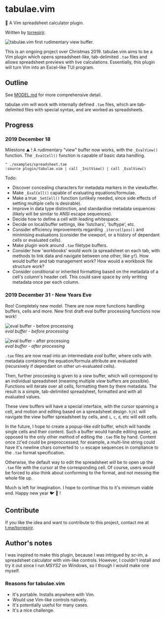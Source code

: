 tabulae.vim
===========
📖 A Vim spreadsheet calculator plugin.

Written by [torresjrjr](https://t.me/torresjrjr).

![tabulae.vim first rudimentary view buffer.](https://i.imgur.com/xKUxkio.png)

This is an ongoing project over Christmas 2019. tabulae.vim aims to be a Vim plugin
which opens spreadsheet-like, tab-delimited `.tae` files and allows spreadsheet
previews with live calculations. Essentially, this plugin will turn Vim into an
Excel-like TUI program.

Outline
-------
See [MODEL.md](MODEL.md) for more comprehensive detail.

tabulae.vim will work with internally defined `.tae` files, which are
tab-delimited files with special syntax, and are worked as spreadsheets.

Progress
--------

### 2019 December 18
Milestone ⛰️ ! A rudimentary "view" buffer now works, with the `_EvalView()`
function. The `_EvalCell()` function is capable of basic data handling.

```vim
" ./examples/spreadsheet.tae
:source plugin/tabulae.vim | call _InitView() | call _EvalView() 
```

Todo:
- Discover concealing characters for metadata markers in the viewbuffer.
- Make `_EvalCell()` capable of evaluating equations/formulae.
- Make a true `_SetCell()` function (unlikely needed, since side effects of
  setting multiple cells is desirable).
- Improve in data type distinction, and standardise metadata sequences (likely
  will be similar to ANSI escape sequences).
- Decide how to define a cell with leading whitespace.
- Decide on local/buffer settings, like 'listchars', 'buftype', etc.
- Consider efficiency improvements regarding `_itercellpos()` and minimising
  evaluations (consider the viewport, or a history of dependant cells or
  evaluated cells).
- Make plugin work around `.tae` filetype buffers.
- Consider how 'workbooks' would work (a spreadsheet on each tab, with methods
  to link data and navigate between one other, like `gf`). How would buffer
  and tab management work? How would a workbook file structure work?
- Consider conditional or inherited formatting based on the metadata of a
  cell's column's header cell. This could save space by only writting metadata
  once per each column.

### 2019 December 31 - New Years Eve
Roo! Completely new model. There are now more functions handling buffers, cells
and more. New first draft eval buffer processing functions now work!

![eval buffer - before processing](https://i.imgur.com/fIT5Z5j.png)  
_eval buffer - before processing_

![eval buffer - after processing](https://i.imgur.com/1nSBcjB.png)  
_eval buffer - after processing_

`.tae` files are now read into an intermediate _eval_ buffer, where cells with
metadata containing the equation/formula attribute are evaluated (recursively if
dependant on other un-evaluated cells).

Then, further proccesing is given to a _view_ buffer, which will correspond to
an individual spreadsheet (meaning multiple _view_ buffers are possible).
Functions will iterate over all cells, formatting them by there metadata. The
result is a simple, tab-delimited spreadsheet, formatted and with all evaluated
values.

These view buffers will have a special interface, with the cursor spanning a
cell, and motion and editing based on a spreadsheet design. `hjkl` will navigate
the view buffer spreadsheet by cells, and `i`, `c`, `d`, etc will edit cells.

In the future, I hope to create a popup-like _edit_ buffer, which will handle
single cells and their content. Such a buffer would handle editing easier, as
opposed to the only other method of editing the `.tae` file by hand. Content
once `ZZ`'ed could be preproccessed; for example, a multi-line string could have
it's newline chars converted to `\n` escape sequences in compliance to the
`.tae` format specification.

Otherwise, the default way to edit the spreadsheet will be to open up the `.tae`
file with the cursor at the corresponding cell. Of course, users would be forced
to also think about conforming to the format, and not messing the whole file up.

Much is left for imagination. I hope to continue this to it's minimum viable
end. Happy new year 🐦 🎉 !

Contribute
----------
If you like the idea and want to contribute to this project, contact me at
[t.me/torresjrjr](https://t.me/torresjrjr).

Author's notes
-------------
I was inspired to make this plugin, because I was intrigued by _sc-im_, a
spreadsheet calculator with vim-like controls. However, I couldn't install and
try it out since I run _MSYS2_ on Windows, so I though I would make one myself.

### Reasons for tabulae.vim
- It's portable. Installs anywhere with Vim.
- Would use Vim-like controls natively.
- It's potentially useful for many cases.
- It's a nice challenge.
